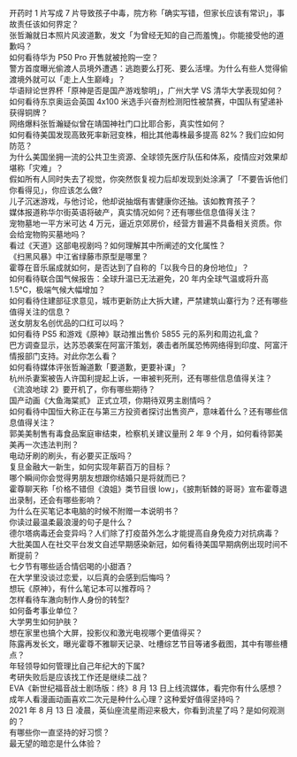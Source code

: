 开药时 1 片写成 7 片导致孩子中毒，院方称「确实写错，但家长应该有常识」，事故责任该如何界定？  
张哲瀚就日本照片风波道歉，发文「为曾经无知的自己而羞愧」。你能接受他的道歉吗？  
如何看待华为 P50 Pro 开售就被抢购一空？  
警方首度曝光偷渡人员境外遭遇：逃跑要么打死、要么活埋。为什么有些人觉得偷渡境外就可以「走上人生巅峰」？  
华语辩论世界杯「原神是否是国产游戏黎明」，广州大学 VS 清华大学表现如何？  
如何看待东京奥运会英国 4x100 米选手兴奋剂检测阳性被禁赛，中国队有望递补获得铜牌？  
网络爆料张哲瀚疑似曾在靖国神社门口比耶合影，真实性如何？  
如何看待美国发现高致死率新冠变株，相比其他毒株最多提高 82%？我们应如何防范？  
为什么美国坐拥一流的公共卫生资源、全球领先医疗队伍和体系，疫情应对效果却堪称「灾难」？  
假如所有人同时失去了视觉，你突然恢复视力后却发现到处涂满了「不要告诉他们你看得见」，你应该怎么做?  
儿子沉迷游戏，与他讨论，他却说抽烟有害健康你还抽。该如教育孩子？  
媒体报道称华尔街英语将破产，真实情况如何？还有哪些信息值得关注？  
宠物墓地一平方米可达 4 万元，逼近京郊房价，经营方普遍不具备相关资质。你会给宠物购买墓地吗？  
看过《天道》这部电视剧吗？如何理解其中所阐述的文化属性？  
《扫黑风暴》中江省绿藤市原型是哪里？  
霍尊在音乐届成就如何，是否达到了自称的「以我今日的身份地位」？  
如何看待联合国气候报告：全球升温已无法避免，20 年内全球气温或将升高 1.5℃，极端气候大幅增加？  
如何看待住建部征求意见，城市更新防止大拆大建，严禁建筑山寨行为？还有哪些值得关注的信息？  
送女朋友名创优品的口红可以吗？  
如何看待 PS5 和游戏《原神》联动推出售价 5855 元的系列和周边礼盒？  
巴方调查显示，达苏恐袭案在阿富汗策划，袭击者所属恐怖网络得到印度、阿富汗情报部门支持。对此你怎么看？  
如何看待媒体评张哲瀚道歉「要道歉，更要补课」？  
杭州杀妻案被告人许国利提起上诉，一审被判死刑，还有哪些信息值得关注？  
《流浪地球 2》要开机了，你有哪些期待？  
国产动画《大鱼海棠贰》 正式立项，你期待双男主剧情吗？  
如何看待中国恒大称正在与第三方投资者探讨出售资产，意味着什么？还有哪些信息值得关注？  
郭美美制售有毒食品案庭审结束，检察机关建议量刑 2 年 9 个月，如何看待郭美美再一次违法判刑？  
电动牙刷的刷头，有必要买正版吗？  
复旦金融大一新生，如何实现年薪百万的目标？  
哪个瞬间你会觉得男朋友想跟你结婚只是将就而已？  
霍尊聊天称「价格不错但《浪姐》类节目很 low」，《披荆斩棘的哥哥》宣布霍尊退出录制，还会有哪些影响？  
为什么在买笔记本电脑的时候不附赠一本说明书？  
你读过最温柔最浪漫的句子是什么？  
德尔塔病毒还会变异吗？人们除了打疫苗外怎么才能提高自身免疫力对抗病毒？  
大批美国人在社交平台发文自述早期感染新冠，如何看待美国早期病例出现时间不断提前？  
七夕节有哪些适合情侣喝的小甜酒？  
在大学里没谈过恋爱，以后真的会感到后悔吗？  
想玩《原神》，有什么笔记本可以推荐吗？  
怎样看待车澈向制作人身份的转型?  
如何备考事业单位？  
大学男生如何护肤？  
想在家里也搞个大屏，投影仪和激光电视哪个更值得买？  
陈露再发长文，曝光霍尊不雅聊天记录、吐槽综艺节目等诸多截图，其中有哪些槽点？  
年轻领导如何管理比自己年纪大的下属?  
考研失败后是应该找工作还是继续二战？  
EVA《新世纪福音战士剧场版：终》8 月 13 日上线流媒体，看完你有什么感想？  
成年人看漫画动画喜欢二次元是种什么心理？这种爱好值得坚持吗？  
2021 年 8 月 13 日 凌晨，英仙座流星雨迎来极大，你看到流星了吗？是如何观测的？  
有哪些你一直坚持的好习惯？  
最无望的暗恋是什么体验？  

